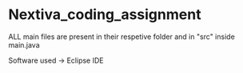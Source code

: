 # Nextiva_coding_assignment


ALL main files are present in their respetive folder and in "src" inside main.java

Software used -> Eclipse IDE
